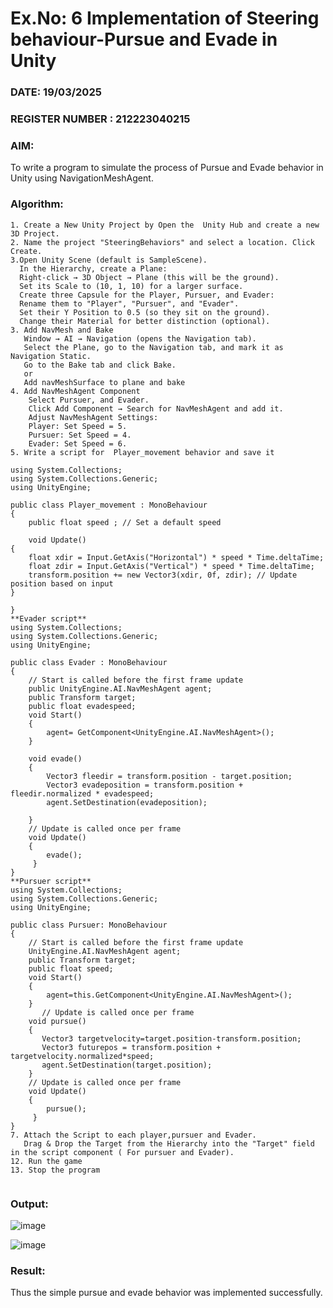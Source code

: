 # Ex.No: 6  Implementation of Steering behaviour-Pursue and Evade in Unity
### DATE: 19/03/2025                                                              
### REGISTER NUMBER : 212223040215
### AIM: 
To write a program to simulate the process of Pursue and Evade behavior in Unity using NavigationMeshAgent. 
### Algorithm:
```
1. Create a New Unity Project by Open the  Unity Hub and create a new 3D Project.
2. Name the project "SteeringBehaviors" and select a location. Click Create.
3.Open Unity Scene (default is SampleScene).
  In the Hierarchy, create a Plane:
  Right-click → 3D Object → Plane (this will be the ground).
  Set its Scale to (10, 1, 10) for a larger surface.
  Create three Capsule for the Player, Pursuer, and Evader:
  Rename them to "Player", "Pursuer", and "Evader".
  Set their Y Position to 0.5 (so they sit on the ground).
  Change their Material for better distinction (optional).
3. Add NavMesh and Bake
   Window → AI → Navigation (opens the Navigation tab).
   Select the Plane, go to the Navigation tab, and mark it as Navigation Static.
   Go to the Bake tab and click Bake.
   or
   Add navMeshSurface to plane and bake 
4. Add NavMeshAgent Component
    Select Pursuer, and Evader.
    Click Add Component → Search for NavMeshAgent and add it.
    Adjust NavMeshAgent Settings:
    Player: Set Speed = 5.
    Pursuer: Set Speed = 4.
    Evader: Set Speed = 6.
5. Write a script for  Player_movement behavior and save it

using System.Collections;
using System.Collections.Generic;
using UnityEngine;

public class Player_movement : MonoBehaviour
{
    public float speed ; // Set a default speed

    void Update()
{
    float xdir = Input.GetAxis("Horizontal") * speed * Time.deltaTime;
    float zdir = Input.GetAxis("Vertical") * speed * Time.deltaTime;
    transform.position += new Vector3(xdir, 0f, zdir); // Update position based on input
}

}
**Evader script**
using System.Collections;
using System.Collections.Generic;
using UnityEngine;

public class Evader : MonoBehaviour
{
    // Start is called before the first frame update
    public UnityEngine.AI.NavMeshAgent agent;
    public Transform target;
    public float evadespeed;
    void Start()
    {
        agent= GetComponent<UnityEngine.AI.NavMeshAgent>();
    }

    void evade()
    {
        Vector3 fleedir = transform.position - target.position;
        Vector3 evadeposition = transform.position + fleedir.normalized * evadespeed;
        agent.SetDestination(evadeposition);

    }
    // Update is called once per frame
    void Update()
    {
        evade();          
     }
}
**Pursuer script**
using System.Collections;
using System.Collections.Generic;
using UnityEngine;

public class Pursuer: MonoBehaviour
{
    // Start is called before the first frame update
    UnityEngine.AI.NavMeshAgent agent;
    public Transform target;
    public float speed;
    void Start()
    {
        agent=this.GetComponent<UnityEngine.AI.NavMeshAgent>();
    }
       // Update is called once per frame
    void pursue()
    {
       Vector3 targetvelocity=target.position-transform.position;
       Vector3 futurepos = transform.position + targetvelocity.normalized*speed;
       agent.SetDestination(target.position);
    } 
    // Update is called once per frame
    void Update()
    {
        pursue();          
     }
}
7. Attach the Script to each player,pursuer and Evader.
   Drag & Drop the Target from the Hierarchy into the "Target" field in the script component ( For pursuer and Evader).
12. Run the game 
13. Stop the program
    
```
### Output:
![image](https://github.com/user-attachments/assets/2f865eba-5ae2-48f3-8b29-75f545961bf8)

![image](https://github.com/user-attachments/assets/7354b77c-80f8-422c-8674-3a4ff69b8267)










### Result:
Thus the simple pursue and evade behavior was implemented successfully.
